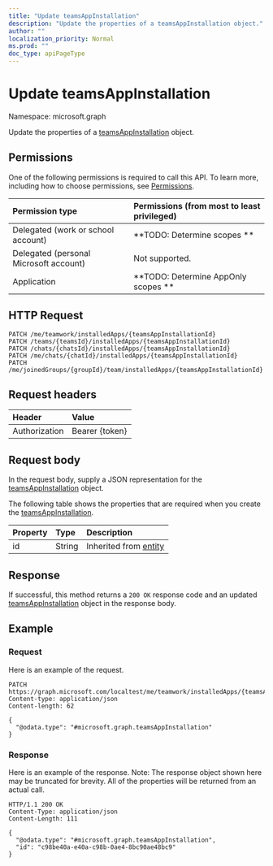 ```yaml
---
title: "Update teamsAppInstallation"
description: "Update the properties of a teamsAppInstallation object."
author: ""
localization_priority: Normal
ms.prod: ""
doc_type: apiPageType
---
```


# Update teamsAppInstallation

Namespace: microsoft.graph

Update the properties of a [teamsAppInstallation](../resources/teamsappinstallation.md) object.

## Permissions
One of the following permissions is required to call this API. To learn more, including how to choose permissions, see [Permissions](/concepts/permissions-reference.md).

|Permission type|Permissions (from most to least privileged)|
|:---|:---|
|Delegated (work or school account)|**TODO: Determine scopes **|
|Delegated (personal Microsoft account)|Not supported.|
|Application|**TODO: Determine AppOnly scopes **|

## HTTP Request
<!-- {
  "blockType": "ignored"
}
-->
``` http
PATCH /me/teamwork/installedApps/{teamsAppInstallationId}
PATCH /teams/{teamsId}/installedApps/{teamsAppInstallationId}
PATCH /chats/{chatsId}/installedApps/{teamsAppInstallationId}
PATCH /me/chats/{chatId}/installedApps/{teamsAppInstallationId}
PATCH /me/joinedGroups/{groupId}/team/installedApps/{teamsAppInstallationId}
```

## Request headers
|Header|Value|
|:---|:---|
|Authorization|Bearer {token}|

## Request body
In the request body, supply a JSON representation for the [teamsAppInstallation](../resources/teamsappinstallation.md) object.

The following table shows the properties that are required when you create the [teamsAppInstallation](../resources/teamsappinstallation.md).

|Property|Type|Description|
|:---|:---|:---|
|id|String| Inherited from [entity](../resources/entity.md)|



## Response
If successful, this method returns a `200 OK` response code and an updated [teamsAppInstallation](../resources/teamsappinstallation.md) object in the response body.

## Example

### Request
Here is an example of the request.
<!-- {
  "blockType": "request",
  "name": "update_teamsappinstallation"
}
-->
``` http
PATCH https://graph.microsoft.com/localtest/me/teamwork/installedApps/{teamsAppInstallationId}
Content-type: application/json
Content-length: 62

{
  "@odata.type": "#microsoft.graph.teamsAppInstallation"
}
```

### Response
Here is an example of the response. Note: The response object shown here may be truncated for brevity. All of the properties will be returned from an actual call.
<!-- {
  "blockType": "response",
  "truncated": true
}
-->
``` http
HTTP/1.1 200 OK
Content-Type: application/json
Content-Length: 111

{
  "@odata.type": "#microsoft.graph.teamsAppInstallation",
  "id": "c98be40a-e40a-c98b-0ae4-8bc90ae48bc9"
}
```

